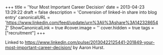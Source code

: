 +++
title = 'Your Most Important Career Decision'
date = 2013-04-23 13:29:22
draft = false
description = 'Conversion of linked-in share into blog entry'
canonicalURL = 'https://www.linkedin.com/feed/update/urn%3Ali%3Ashare%3A1423286547'
ShowCanonicalLink = true
#cover.image = ''
cover.hidden = true
tags = ["recruitment"]
+++

Linked to https://www.linkedin.com/pulse/20130422125441-201849-your-most-important-career-decision/
by Aaron Hurst.

